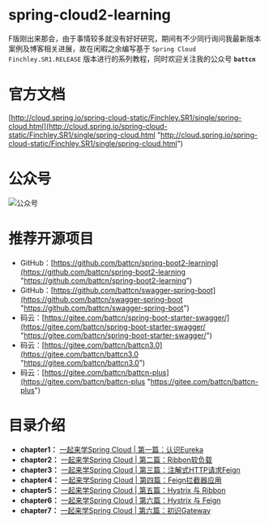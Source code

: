 # spring-cloud2-learning

F版刚出来那会，由于事情较多就没有好好研究，期间有不少同行询问我最新版本案例及博客相关进展，故在闲暇之余编写基于 `Spring Cloud Finchley.SR1.RELEASE` 版本进行的系列教程，同时欢迎关注我的公众号 **`battcn`**

# 官方文档

[http://cloud.spring.io/spring-cloud-static/Finchley.SR1/single/spring-cloud.html](http://cloud.spring.io/spring-cloud-static/Finchley.SR1/single/spring-cloud.html "http://cloud.spring.io/spring-cloud-static/Finchley.SR1/single/spring-cloud.html")

# 公众号

![公众号](http://image.battcn.com/assets/images/wxgzh8cm.png)

# 推荐开源项目

- GitHub：[https://github.com/battcn/spring-boot2-learning](https://github.com/battcn/spring-boot2-learning "https://github.com/battcn/spring-boot2-learning")
- GitHub：[https://github.com/battcn/swagger-spring-boot](https://github.com/battcn/swagger-spring-boot "https://github.com/battcn/swagger-spring-boot")
- 码云：[https://gitee.com/battcn/spring-boot-starter-swagger/](https://gitee.com/battcn/spring-boot-starter-swagger/ "https://gitee.com/battcn/spring-boot-starter-swagger/")
- 码云：[https://gitee.com/battcn/battcn3.0](https://gitee.com/battcn/battcn3.0 "https://gitee.com/battcn/battcn3.0")
- 码云：[https://gitee.com/battcn/battcn-plus](https://gitee.com/battcn/battcn-plus "https://gitee.com/battcn/battcn-plus")

# 目录介绍

- **chapter1：** [一起来学Spring Cloud | 第一篇：认识Eureka](http://blog.battcn.com/2018/09/27/springcloud/finchley/finchley-learn-eureka/)
- **chapter2：** [一起来学Spring Cloud | 第二篇：Ribbon软负载](http://blog.battcn.com/)
- **chapter3：** [一起来学Spring Cloud | 第三篇：注解式HTTP请求Feign](http://blog.battcn.com/)
- **chapter4：** [一起来学Spring Cloud | 第四篇：Feign拦截器应用](http://blog.battcn.com/)
- **chapter5：** [一起来学Spring Cloud | 第五篇：Hystrix 与 Ribbon](http://blog.battcn.com/)
- **chapter6：** [一起来学Spring Cloud | 第六篇：Hystrix 与 Feign](http://blog.battcn.com/)
- **chapter7：** [一起来学Spring Cloud | 第六篇：初识Gateway](http://blog.battcn.com/)